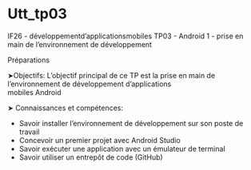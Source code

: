 # Utt_tp03

IF26 - développement​d’applications​mobiles
TP03 - Android 1  - prise en main de l’environnement de développement

Préparations

➤Objectifs:
L’objectif   principal   de   ce   TP   est   la   prise   en   main   de   l’environnement   de   développement   d’applications  
mobiles Android

➤ Connaissances et compétences:
- Savoir installer l’environnement de développement sur son poste de travail
- Concevoir un premier projet avec Android Studio
- Savoir exécuter une application avec un émulateur de terminal 
- Savoir utiliser un entrepôt de code (GitHub) 

